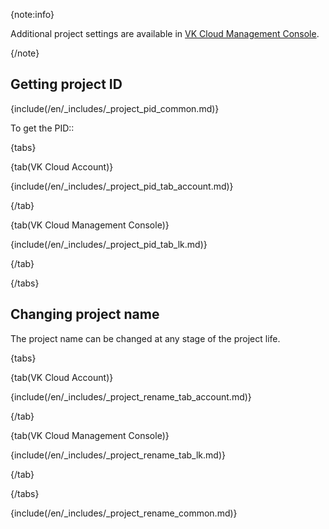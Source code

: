 {note:info}

Additional project settings are available in [VK Cloud  Management Console](/en/tools-for-using-services/account/instructions/project-settings/manage).

{/note}

## Getting project ID

{include(/en/_includes/_project_pid_common.md)}

To get the PID::

{tabs}

{tab(VK Cloud Account)}

{include(/en/_includes/_project_pid_tab_account.md)}

{/tab}

{tab(VK Cloud Management Console)}

{include(/en/_includes/_project_pid_tab_lk.md)}

{/tab}

{/tabs}

## Changing project name

The project name can be changed at any stage of the project life.

{tabs}

{tab(VK Cloud Account)}

{include(/en/_includes/_project_rename_tab_account.md)}

{/tab}

{tab(VK Cloud Management Console)}

{include(/en/_includes/_project_rename_tab_lk.md)}

{/tab}

{/tabs}

{include(/en/_includes/_project_rename_common.md)}
